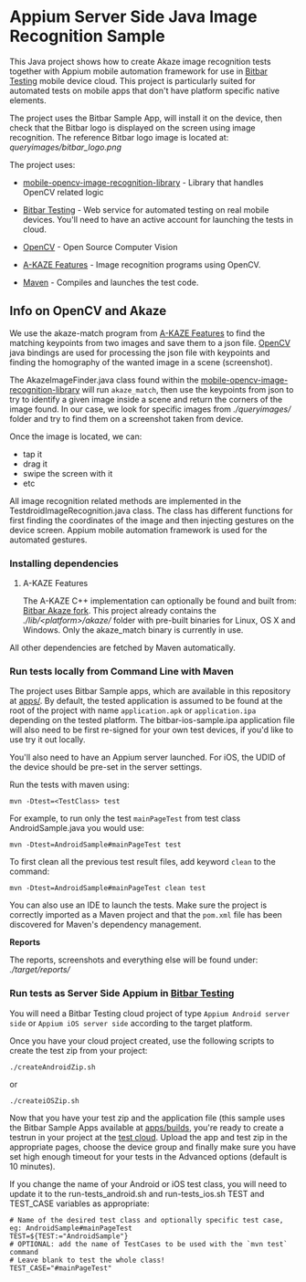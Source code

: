# Appium Server Side Java Image Recognition Sample

This Java project shows how to create Akaze image recognition tests together with Appium mobile automation framework for use in [Bitbar Testing](http://bitbar.com/testing) mobile device cloud. This project is particularly suited for automated tests on mobile apps that don't have platform specific native elements.

The project uses the Bitbar Sample App, will install it on the device, then check that the Bitbar logo is displayed on the screen using image recognition. The reference Bitbar logo image is located at: *queryimages/bitbar_logo.png*

The project uses:

- [mobile-opencv-image-recognition-library](https://github.com/bitbar/opencv-library) - Library that handles OpenCV related logic

- [Bitbar Testing](http://bitbar.com/testing) - Web service for automated testing on
  real mobile devices. You'll need to have an active account for launching the tests in cloud.

- [OpenCV](http://opencv.org/) - Open Source Computer Vision

- [A-KAZE Features](https://github.com/bitbar/akaze) - Image recognition programs using OpenCV.

- [Maven](https://maven.apache.org/) - Compiles and launches the test code.

## Info on OpenCV and Akaze

We use the akaze-match program from [A-KAZE Features](https://github.com/pablofdezalc/akaze) to find the matching keypoints from two images and save them to a json file. [OpenCV](http://opencv.org/) java bindings are used for processing the json file with keypoints and finding the homography of the wanted image in a scene (screenshot).

The AkazeImageFinder.java class found within the [mobile-opencv-image-recognition-library](https://github.com/bitbar/opencv-library) will run `akaze_match`, then use the keypoints from json to try to identify a given image inside a scene and return the corners of the image found. In our case, we look for specific images from *./queryimages/* folder and try to find them on a screenshot taken from device.

Once the image is located, we can:

- tap it
- drag it
- swipe the screen with it
- etc

All image recognition related methods are implemented in the TestdroidImageRecognition.java class. The class has different functions for first finding the coordinates of the image and then injecting gestures on the device screen. Appium mobile automation framework is used for the automated gestures.

### Installing dependencies

1. A-KAZE Features

   The A-KAZE C++ implementation can optionally be found and built from: [Bitbar Akaze fork](https://github.com/bitbar/akaze). This project already contains the *./lib/\<platform\>/akaze/* folder with pre-built binaries for Linux, OS X and Windows. Only the akaze_match binary is currently in use.

All other dependencies are fetched by Maven automatically.

### Run tests locally from Command Line with Maven

The project uses Bitbar Sample apps, which are available in this repository at [apps/](https://github.com/bitbar/bitbar-samples/tree/master/apps/). By default, the tested application is assumed to be found at the root of the project with name `application.apk` or `application.ipa` depending on the tested platform. The bitbar-ios-sample.ipa application file will also need to be first re-signed for your own test devices, if you'd like to use try it out locally.

You'll also need to have an Appium server launched. For iOS, the UDID of the device should be pre-set in the server settings.

Run the tests with maven using:

    mvn -Dtest=<TestClass> test

For example, to run only the test `mainPageTest` from test class AndroidSample.java you would use:

    mvn -Dtest=AndroidSample#mainPageTest test

To first clean all the previous test result files, add keyword `clean` to the command:

    mvn -Dtest=AndroidSample#mainPageTest clean test

You can also use an IDE to launch the tests. Make sure the project is correctly imported as a Maven project and that the `pom.xml` file has been discovered for Maven's dependency management.

**Reports**

The reports, screenshots and everything else will be found under:
*./target/reports/*

### Run tests as Server Side Appium in [Bitbar Testing](http://bitbar.com/testing)

You will need a Bitbar Testing cloud project of type `Appium Android server side` or `Appium iOS server side` according to the target platform.

Once you have your cloud project created, use the following scripts to create the test zip from your project:

    ./createAndroidZip.sh
or

    ./createiOSZip.sh

Now that you have your test zip and the application file (this sample uses the Bitbar Sample Apps available at [apps/builds](https://github.com/bitbar/testdroid-samples/tree/master/apps/builds), you're ready to create a testrun in your project at the [test cloud](https://cloud.bitbar.com). Upload the app and test zip in the appropriate pages, choose the device group and finally make sure you have set high enough timeout for your tests in the Advanced options (default is 10 minutes).

If you change the name of your Android or iOS test class, you will need to update it to the run-tests_android.sh and run-tests_ios.sh TEST and TEST_CASE variables as appropriate:

    # Name of the desired test class and optionally specific test case, eg: AndroidSample#mainPageTest
    TEST=${TEST:="AndroidSample"}
    # OPTIONAL: add the name of TestCases to be used with the `mvn test` command
    # Leave blank to test the whole class!
    TEST_CASE="#mainPageTest"
